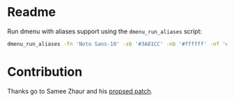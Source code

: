 # Readme
Run dmenu with aliases support using the `dmenu_run_aliases` script:

```bash
dmenu_run_aliases -fn 'Noto Sans-10' -sb '#3A81CC' -nb '#ffffff' -nf '#000000'
```
# Contribution
Thanks go to Samee Zhaur and his [propsed patch](https://groups.google.com/forum/#!topic/wmii/Mvv5i2CPo7A).